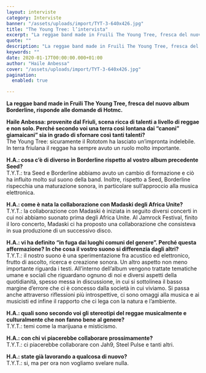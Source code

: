 ```yaml
---
layout: interviste
category: Interviste
banner: "/assets/uploads/import/TYT-3-640x426.jpg"
title: "The Young Tree: l’intervista"
excerpt: "La reggae band made in Fruili The Young Tree, fresca del nuovo album Borderline, risponde alle domande di Hotmc. Haile Anbessa: provenite dal Friuli, scena ricca di talenti a livello di reggae e non solo. Perché secondo voi una terra così lontana dai “canoni” giamaicani” sia in grado di sfornare così tanti talenti? The Young…"
quote: ""
description: "La reggae band made in Fruili The Young Tree, fresca del nuovo album Borderline, risponde alle domande di Hotmc. Haile Anbessa: provenite dal Friuli, scena ricca di talenti a livello di reggae e non solo. Perché secondo voi una terra così lontana dai “canoni” giamaicani” sia in grado di sfornare così tanti talenti? The Young…"
keywords: ""
date: 2020-01-17T00:00:00.000+01:00
author: "Haile Anbessa"
cover: "/assets/uploads/import/TYT-3-640x426.jpg"
pagination:
  enabled: true

---
```


**La reggae band made in Fruili The Young Tree, fresca del nuovo album Borderline, risponde alle domande di Hotmc.**

**Haile Anbessa: provenite dal Friuli, scena ricca di talenti a livello di reggae e non solo. Perché secondo voi una terra così lontana dai “canoni” giamaicani” sia in grado di sfornare così tanti talenti?**  
The Young Tree: sicuramente il Rototom ha lasciato un’impronta indelebile. In terra friulana il reggae ha sempre avuto un ruolo molto importante.

**H.A.: cosa c’è di diverso in Borderline rispetto al vostro album precedente Seed?**  
T.Y.T.: tra Seed e Borderline abbiamo avuto un cambio di formazione e ciò ha influito molto sul suono della band. Inoltre, rispetto a Seed, Borderline rispecchia una maturazione sonora, in particolare sull’approccio alla musica elettronica.

**H.A.: come è nata la collaborazione con Madaski degli Africa Unite?**  
T.Y.T.: la collaborazione con Madaski è iniziata in seguito diversi concerti in cui noi abbiamo suonato prima degli Africa Unite. Al Jamrock Festival, finito il loro concerto, Madaski ci ha proposto una collaborazione che consisteva in sua produzione di un successivo disco.

**H.A.: vi ha definito “in fuga dai luoghi comuni del genere”. Perché questa affermazione? In che cosa il vostro suono si differenzia dagli altri?**  
T.Y.T.: il nostro suono è una sperimentazione fra acustico ed elettronico, frutto di ascolto, ricerca e creazione sonora. Un altro aspetto non meno importante riguarda i testi. All’interno dell’album vengono trattate tematiche umane e sociali che riguardano ognuno di noi e diversi aspetti della quotidianità, spesso messa in discussione, in cui si sottolinea il basso margine d’errore che ci è concesso dalla società in cui viviamo. Si passa anche attraverso riflessioni più introspettive, ci sono omaggi alla musica e ai musicisti ed infine il rapporto che ci lega con la natura e l’ambiente.

**H.A.: quali sono secondo voi gli stereotipi del reggae musicalmente e culturalmente che non fanno bene al genere?**  
T.Y.T.: temi come la marijuana e misticismo.

**H.A.: con chi vi piacerebbe collaborare prossimamente?**  
T.Y.T.: ci piacerebbe collaborare con Jah9, Steel Pulse e tanti altri.

**H.A.: state già lavorando a qualcosa di nuovo?**  
T.Y.T.: si, ma per ora non vogliamo svelare nulla.